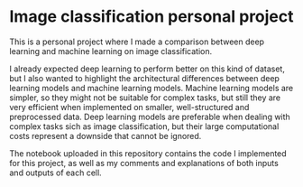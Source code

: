 # Image classification personal project
This is a personal project where I made a comparison between deep learning and machine learning on image classification. 

I already expected deep learning to perform better on this kind of dataset, but I also wanted to highlight the architectural differences between deep learning models and machine learning models. Machine learning models are simpler, so they might not be suitable for complex tasks, but still they are very efficient when implemented on smaller, well-structured and preprocessed data. Deep learning models are preferable when dealing with complex tasks sich as image classification, but their large computational costs represent a downside that cannot be ignored. 

The notebook uploaded in this repository contains the code I implemented for this project, as well as my comments and explanations of both inputs and outputs of each cell.

